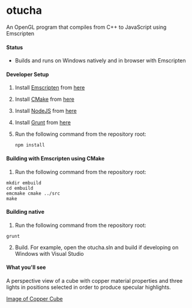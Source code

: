 # otucha
An OpenGL program that compiles from C++ to JavaScript using Emscripten

#### Status

- Builds and runs on Windows natively and in browser with Emscripten

#### Developer Setup
1. Install [Emscripten](http://kripken.github.io/emscripten-site/) from [here](http://kripken.github.io/emscripten-site/docs/getting_started/downloads.html)
2. Install [CMake](http://www.cmake.org/) from [here](http://www.cmake.org/files/v3.1/?C=M;O=D)
3. Install [NodeJS](http://nodejs.org/) from [here](http://nodejs.org/download/)
4. Install [Grunt](http://gruntjs.com/) from [here](http://gruntjs.com/getting-started)
5. Run the following command from the repository root:

   ```
   npm install
   ```

#### Building with Emscripten using CMake
1. Run the following command from the repository root:

  ```
  mkdir embuild
  cd embuild
  emcmake cmake ../src
  make
  ```

#### Building native
1. Run the following command from the repository root:

  ```
  grunt
  ```
2. Build. For example, open the otucha.sln and build if developing on Windows with Visual Studio

#### What you'll see

A perspective view of a cube with copper material properties and three lights in positions selected in order to produce specular highlights.

[Image of Copper Cube](https://onedrive.live.com/embed?cid=EB3994E07F023E78&resid=EB3994E07F023E78%2142597&authkey=AAuP3j8_a2lGV1A)

